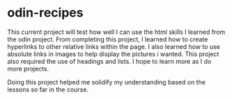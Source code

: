 # odin-recipes
This current project will test how well I can use the html skills I learned from the odin project. From completing this project, I learned how to create hyperlinks to other relative links within the page. I also learned how to use absolute links in images to help display the pictures i wanted. This project also required the use of headings and lists. I hope to learn more as I do more projects.

Doing this project helped me solidify my understanding based on the lessons so far in the course.